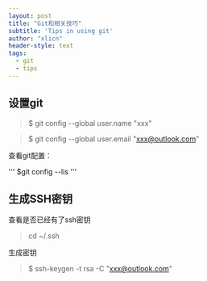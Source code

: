 ```yaml
---
layout: post
title: "Git和相关技巧"
subtitle: 'Tips in using git'
author: "xlicn"
header-style: text
tags:
  - git
  - tips
---
```


## 设置git

>$ git config --global user.name "xxx"

>$ git config --global user.email "xxx@outlook.com"


查看git配置：

'''
$git config --lis
'''

## 生成SSH密钥
 
查看是否已经有了ssh密钥

>cd ~/.ssh
 
生成密钥

>$ ssh-keygen -t rsa -C "xxx@outlook.com"
